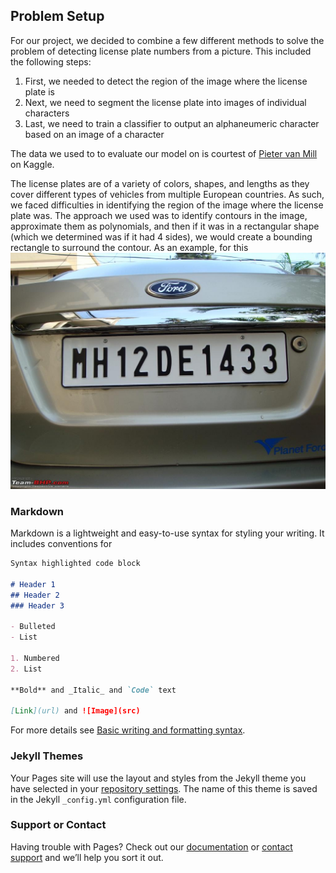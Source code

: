 ## Problem Setup

For our project, we decided to combine a few different methods to solve the problem of detecting license plate numbers from a picture. This included the following steps:
  1. First, we needed to detect the region of the image where the license plate is
  2. Next, we need to segment the license plate into images of individual characters
  3. Last, we need to train a classifier to output an alphaneumeric character based on an image of a character

The data we used to to evaluate our model on is courtest of [Pieter van Mill](https://www.kaggle.com/pcmill/license-plates-on-vehicles?select=04QSYty5zbXJKfpo.jpeg) on Kaggle.

The license plates are of a variety of colors, shapes, and lengths as they cover different types of vehicles from multiple European countries. As such, we faced difficulties in identifying the region of the image where the license plate was. The approach we used was to identify contours in the image, approximate them as polynomials, and then if it was in a rectangular shape (which we determined was if it had 4 sides), we would create a bounding rectangle to surround the contour. As an example, for this ![plate](https://github.com/Gantcho/CSE455_Final_Project/blob/ecc693ec717c004ba16fd30f3cf0f80f9297550f/test.jpg)

### Markdown

Markdown is a lightweight and easy-to-use syntax for styling your writing. It includes conventions for

```markdown
Syntax highlighted code block

# Header 1
## Header 2
### Header 3

- Bulleted
- List

1. Numbered
2. List

**Bold** and _Italic_ and `Code` text

[Link](url) and ![Image](src)
```

For more details see [Basic writing and formatting syntax](https://docs.github.com/en/github/writing-on-github/getting-started-with-writing-and-formatting-on-github/basic-writing-and-formatting-syntax).

### Jekyll Themes

Your Pages site will use the layout and styles from the Jekyll theme you have selected in your [repository settings](https://github.com/Gantcho/CSE455_Final_Project/settings/pages). The name of this theme is saved in the Jekyll `_config.yml` configuration file.

### Support or Contact

Having trouble with Pages? Check out our [documentation](https://docs.github.com/categories/github-pages-basics/) or [contact support](https://support.github.com/contact) and we’ll help you sort it out.
